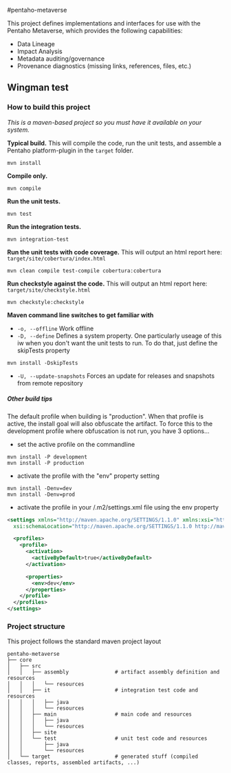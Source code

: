 #pentaho-metaverse

This project defines implementations and interfaces for use with the Pentaho Metaverse, which provides the following capabilities:

- Data Lineage
- Impact Analysis
- Metadata auditing/governance
- Provenance diagnostics (missing links, references, files, etc.)

## Wingman test

### How to build this project
*This is a maven-based project so you must have it available on your system.*

**Typical build.** This will compile the code, run the unit tests, and assemble a Pentaho platform-plugin in the `target` folder.
```
mvn install
```

**Compile only.**
```
mvn compile
```

**Run the unit tests.**
```
mvn test
```

**Run the integration tests.**
```
mvn integration-test
```

**Run the unit tests with code coverage.** This will output an html report here: `target/site/cobertura/index.html`
```
mvn clean compile test-compile cobertura:cobertura
```

**Run checkstyle against the code.** This will output an html report here: `target/site/checkstyle.html`
```
mvn checkstyle:checkstyle
```

**Maven command line switches to get familiar with**

- `-o, --offline` Work offline
- `-D, --define` Defines a system property. One particularly useage of this iw when you don't want the unit tests to run. To do that, just define the skipTests property
```
mvn install -DskipTests
```
- `-U, --update-snapshots` Forces an update for releases and snapshots from remote repository

##### Other build tips
The default profile when building is "production". When that profile is active, the install goal will also obfuscate the artifact. To force this to the development profile where obfuscation is not run, you have 3 options...
- set the active profile on the commandline
```
mvn install -P development
mvn install -P production
```
- activate the profile with the "env" property setting
```
mvn install -Denv=dev
mvn install -Denv=prod
```
- activate the profile in your <user home>/.m2/settings.xml file using the env property
```xml
<settings xmlns="http://maven.apache.org/SETTINGS/1.1.0" xmlns:xsi="http://www.w3.org/2001/XMLSchema-instance"
  xsi:schemaLocation="http://maven.apache.org/SETTINGS/1.1.0 http://maven.apache.org/xsd/settings-1.1.0.xsd">

  <profiles>
    <profile>
      <activation>
        <activeByDefault>true</activeByDefault>
      </activation>

      <properties>
        <env>dev</env>
      </properties>
    </profile>
  </profiles>
</settings>
```

### Project structure

This project follows the standard maven project layout
```
pentaho-metaverse
├── core
│   ├── src
│   │   ├── assembly               # artifact assembly definition and resources
│   │   │   └── resources
│   │   ├── it                     # integration test code and resources
│   │   │   ├── java
│   │   │   └── resources
│   │   ├── main                   # main code and resources
│   │   │   ├── java
│   │   │   └── resources
│   │   ├── site
│   │   └── test                   # unit test code and resources
│   │       ├── java
│   │       └── resources
│   └── target                     # generated stuff (compiled classes, reports, assembled artifacts, ...)
```
